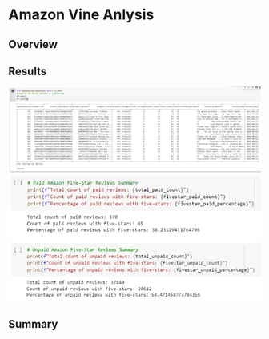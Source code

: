 # Amazon Vine Anlysis
## Overview
## Results
![complete_df.PNG](https://github.com/carinaediaz/amazon_vine_analysis/blob/main/Images/complete_df.PNG)
![paid_reviews.PNG](https://github.com/carinaediaz/amazon_vine_analysis/blob/main/Images/paid_reviews.PNG)
![unpaid_reviews.PNG](https://github.com/carinaediaz/amazon_vine_analysis/blob/main/Images/unpaid_reviews.PNG)
## Summary
